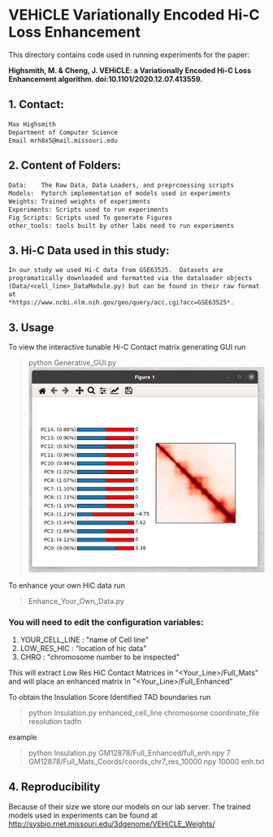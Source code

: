 # VEHiCLE Variationally Encoded Hi-C Loss Enhancement

This directory contains code used in running experiments for the paper:

**Highsmith, M. & Cheng, J. VEHiCLE: a Variationally Encoded Hi-C Loss Enhancement algorithm. doi:10.1101/2020.12.07.413559.**

## 1. Contact:
	Max Highsmith
	Department of Computer Science
	Email mrh8x5@mail.missouri.edu

## 2. Content of Folders:
	Data:    The Raw Data, Data Loaders, and preprcoessing scripts
	Models:  Pytorch implementation of models used in experiments
	Weights: Trained weights of experiments
	Experiments: Scripts used to run experiments
	Fig_Scripts: Scripts used To generate Figures
	other_tools: tools built by other labs need to run experiments

## 3.   Hi-C Data used in this study:
	In our study we used Hi-C data from GSE63525.  Datasets are programatically downloaded and formatted via the dataloader objects (Data/<cell_line>_DataModule.py) but can be found in their raw format at
	*https://www.ncbi.nlm.nih.gov/geo/query/acc.cgi?acc=GSE63525*.


## 3. Usage
	
To view the interactive tunable Hi-C Contact matrix generating GUI run
> python Generative_GUI.py
![gui](Utils/gui.png)

To enhance your own HiC data run
> Enhance_Your_Own_Data.py

### You will need to edit the configuration variables:
<ol>
<li>YOUR_CELL_LINE : "name of Cell line"</li>
<li>LOW_RES_HIC    : "location of hic data"</li>
<li>CHRO	       : "chromosome number to be inspected"</li>
</ol>

This will extract Low Res HiC Contact Matrices in
	"<Your_Line>/Full_Mats"
and will place an enhanced matrix in
	"<Your_Line>/Full_Enhanced"

To obtain the Insulation Score Identified TAD boundaries run
> python Insulation.py enhanced_cell_line chromosome coordinate_file resolution tadfn

example
> python Insulation.py GM12878/Full_Enhanced/full_enh.npy 7 GM12878/Full_Mats_Coords/coords_chr7_res_10000.npy 10000 enh.txt


## 4. Reproducibility

Because of their size we store our models on our lab server.
The trained models used in experiments can be found at
http://sysbio.rnet.missouri.edu/3dgenome/VEHiCLE_Weights/

